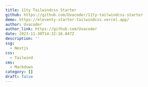 ```yaml
---
title: 11ty Tailwindcss Starter
github: https://github.com/Uvacoder/11ty-tailwindcss-starter
demo: https://eleventy-starter-tailwindcss.vercel.app/
author: Uvacoder
author_link: https://github.com/Uvacoder
date: 2023-11-30T14:32:16.047Z
description: ''
ssg:
  - Nextjs
css:
  - Tailwind
cms:
  - Markdown
category: []
draft: false
---
```

